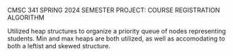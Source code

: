 CMSC 341 SPRING 2024 SEMESTER PROJECT: COURSE REGISTRATION ALGORITHM

Utilized heap structures to organize a priority queue of nodes representing students.
Min and max heaps are both utilized, as well as accomodating to both a leftist and skewed structure.
